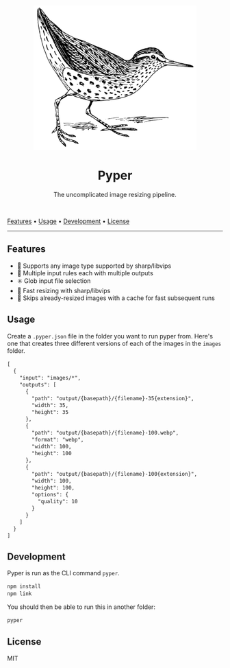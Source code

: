 <p align="center"><img src="https://raw.githubusercontent.com/rphillips-nz/pyper/main/sandpiper.svg" alt="Unrelated image of a sandpiper" width="380"></p>
<h1 align="center">Pyper</h1>
<p align="center">The uncomplicated image resizing pipeline.</p>

&nbsp;

[Features](#features)
&bull;
[Usage](#usage)
&bull;
[Development](#development)
&bull;
[License](#license)

---

## Features

- 📄 Supports any image type supported by sharp/libvips
- 📏 Multiple input rules each with multiple outputs
- ✳️ Glob input file selection
- 🚀 Fast resizing with sharp/libvips
- 👀 Skips already-resized images with a cache for fast subsequent runs

## Usage

Create a `.pyper.json` file in the folder you want to run pyper from.
Here's one that creates three different versions of each of the images in the `images` folder.

```
[
  {
    "input": "images/*",
    "outputs": [
      {
        "path": "output/{basepath}/{filename}-35{extension}",
        "width": 35,
        "height": 35
      },
      {
        "path": "output/{basepath}/{filename}-100.webp",
        "format": "webp",
        "width": 100,
        "height": 100
      },
      {
        "path": "output/{basepath}/{filename}-100{extension}",
        "width": 100,
        "height": 100,
        "options": {
          "quality": 10
        }
      }
    ]
  }
]
```

## Development

Pyper is run as the CLI command `pyper`.

```sh
npm install
npm link
```

You should then be able to run this in another folder:

```sh
pyper
```

## License

MIT

